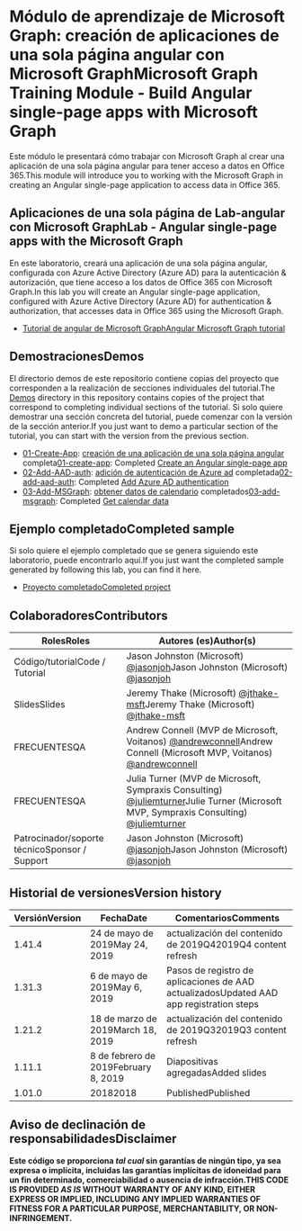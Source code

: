 # <a name="microsoft-graph-training-module---build-angular-single-page-apps-with-microsoft-graph"></a><span data-ttu-id="181ef-101">Módulo de aprendizaje de Microsoft Graph: creación de aplicaciones de una sola página angular con Microsoft Graph</span><span class="sxs-lookup"><span data-stu-id="181ef-101">Microsoft Graph Training Module - Build Angular single-page apps with Microsoft Graph</span></span>

<span data-ttu-id="181ef-102">Este módulo le presentará cómo trabajar con Microsoft Graph al crear una aplicación de una sola página angular para tener acceso a datos en Office 365.</span><span class="sxs-lookup"><span data-stu-id="181ef-102">This module will introduce you to working with the Microsoft Graph in creating an Angular single-page application to access data in Office 365.</span></span>

## <a name="lab---angular-single-page-apps-with-the-microsoft-graph"></a><span data-ttu-id="181ef-103">Aplicaciones de una sola página de Lab-angular con Microsoft Graph</span><span class="sxs-lookup"><span data-stu-id="181ef-103">Lab - Angular single-page apps with the Microsoft Graph</span></span>

<span data-ttu-id="181ef-104">En este laboratorio, creará una aplicación de una sola página angular, configurada con Azure Active Directory (Azure AD) para la autenticación & autorización, que tiene acceso a los datos de Office 365 con Microsoft Graph.</span><span class="sxs-lookup"><span data-stu-id="181ef-104">In this lab you will create an Angular single-page application, configured with Azure Active Directory (Azure AD) for authentication & authorization, that accesses data in Office 365 using the Microsoft Graph.</span></span>

- [<span data-ttu-id="181ef-105">Tutorial de angular de Microsoft Graph</span><span class="sxs-lookup"><span data-stu-id="181ef-105">Angular Microsoft Graph tutorial</span></span>](https://docs.microsoft.com/graph/tutorials/angular)

## <a name="demos"></a><span data-ttu-id="181ef-106">Demostraciones</span><span class="sxs-lookup"><span data-stu-id="181ef-106">Demos</span></span>

<span data-ttu-id="181ef-107">El [](demos) directorio demos de este repositorio contiene copias del proyecto que corresponden a la realización de secciones individuales del tutorial.</span><span class="sxs-lookup"><span data-stu-id="181ef-107">The [Demos](demos) directory in this repository contains copies of the project that correspond to completing individual sections of the tutorial.</span></span> <span data-ttu-id="181ef-108">Si solo quiere demostrar una sección concreta del tutorial, puede comenzar con la versión de la sección anterior.</span><span class="sxs-lookup"><span data-stu-id="181ef-108">If you just want to demo a particular section of the tutorial, you can start with the version from the previous section.</span></span>

- <span data-ttu-id="181ef-109">[01-Create-App](demos/01-create-app): [creación de una aplicación de una sola página angular](https://docs.microsoft.com/graph/tutorials/angular?tutorial-step=1) completa</span><span class="sxs-lookup"><span data-stu-id="181ef-109">[01-create-app](demos/01-create-app): Completed [Create an Angular single-page app](https://docs.microsoft.com/graph/tutorials/angular?tutorial-step=1)</span></span>
- <span data-ttu-id="181ef-110">[02-Add-AAD-auth](demos/02-add-aad-auth): [adición de autenticación de Azure ad](https://docs.microsoft.com/graph/tutorials/angular?tutorial-step=3) completada</span><span class="sxs-lookup"><span data-stu-id="181ef-110">[02-add-aad-auth](demos/02-add-aad-auth): Completed [Add Azure AD authentication](https://docs.microsoft.com/graph/tutorials/angular?tutorial-step=3)</span></span>
- <span data-ttu-id="181ef-111">[03-Add-MSGraph](demos/03-add-msgraph): [obtener datos de calendario](https://docs.microsoft.com/graph/tutorials/angular?tutorial-step=4) completados</span><span class="sxs-lookup"><span data-stu-id="181ef-111">[03-add-msgraph](demos/03-add-msgraph): Completed [Get calendar data](https://docs.microsoft.com/graph/tutorials/angular?tutorial-step=4)</span></span>

## <a name="completed-sample"></a><span data-ttu-id="181ef-112">Ejemplo completado</span><span class="sxs-lookup"><span data-stu-id="181ef-112">Completed sample</span></span>

<span data-ttu-id="181ef-113">Si solo quiere el ejemplo completado que se genera siguiendo este laboratorio, puede encontrarlo aquí.</span><span class="sxs-lookup"><span data-stu-id="181ef-113">If you just want the completed sample generated by following this lab, you can find it here.</span></span>

- [<span data-ttu-id="181ef-114">Proyecto completado</span><span class="sxs-lookup"><span data-stu-id="181ef-114">Completed project</span></span>](demos/03-add-msgraph)

## <a name="contributors"></a><span data-ttu-id="181ef-115">Colaboradores</span><span class="sxs-lookup"><span data-stu-id="181ef-115">Contributors</span></span>

|       <span data-ttu-id="181ef-116">Roles</span><span class="sxs-lookup"><span data-stu-id="181ef-116">Roles</span></span>       |                                     <span data-ttu-id="181ef-117">Autores (es)</span><span class="sxs-lookup"><span data-stu-id="181ef-117">Author(s)</span></span>                                     |
| ----------------- | --------------------------------------------------------------------------------- |
| <span data-ttu-id="181ef-118">Código/tutorial</span><span class="sxs-lookup"><span data-stu-id="181ef-118">Code / Tutorial</span></span>   | <span data-ttu-id="181ef-119">Jason Johnston (Microsoft) [@jasonjoh](//github.com/jasonjoh)</span><span class="sxs-lookup"><span data-stu-id="181ef-119">Jason Johnston (Microsoft) [@jasonjoh](//github.com/jasonjoh)</span></span>                                 |
| <span data-ttu-id="181ef-120">Slides</span><span class="sxs-lookup"><span data-stu-id="181ef-120">Slides</span></span>            | <span data-ttu-id="181ef-121">Jeremy Thake (Microsoft) [@jthake-msft](//github.com/jthake-msft)</span><span class="sxs-lookup"><span data-stu-id="181ef-121">Jeremy Thake (Microsoft) [@jthake-msft](//github.com/jthake-msft)</span></span>                             |
| <span data-ttu-id="181ef-122">FRECUENTES</span><span class="sxs-lookup"><span data-stu-id="181ef-122">QA</span></span>                | <span data-ttu-id="181ef-123">Andrew Connell (MVP de Microsoft, Voitanos) [@andrewconnell](//github.com/andrewconnell)</span><span class="sxs-lookup"><span data-stu-id="181ef-123">Andrew Connell (Microsoft MVP, Voitanos) [@andrewconnell](//github.com/andrewconnell)</span></span>         |
| <span data-ttu-id="181ef-124">FRECUENTES</span><span class="sxs-lookup"><span data-stu-id="181ef-124">QA</span></span>                | <span data-ttu-id="181ef-125">Julia Turner (MVP de Microsoft, Sympraxis Consulting) [@juliemturner](//github.com/juliemturner)</span><span class="sxs-lookup"><span data-stu-id="181ef-125">Julie Turner (Microsoft MVP, Sympraxis Consulting) [@juliemturner](//github.com/juliemturner)</span></span> |
| <span data-ttu-id="181ef-126">Patrocinador/soporte técnico</span><span class="sxs-lookup"><span data-stu-id="181ef-126">Sponsor / Support</span></span> | <span data-ttu-id="181ef-127">Jason Johnston (Microsoft) [@jasonjoh](//github.com/jasonjoh)</span><span class="sxs-lookup"><span data-stu-id="181ef-127">Jason Johnston (Microsoft) [@jasonjoh](//github.com/jasonjoh)</span></span>                                 |

## <a name="version-history"></a><span data-ttu-id="181ef-128">Historial de versiones</span><span class="sxs-lookup"><span data-stu-id="181ef-128">Version history</span></span>

| <span data-ttu-id="181ef-129">Versión</span><span class="sxs-lookup"><span data-stu-id="181ef-129">Version</span></span> |       <span data-ttu-id="181ef-130">Fecha</span><span class="sxs-lookup"><span data-stu-id="181ef-130">Date</span></span>       |              <span data-ttu-id="181ef-131">Comentarios</span><span class="sxs-lookup"><span data-stu-id="181ef-131">Comments</span></span>              |
| ------- | ---------------- | ---------------------------------- |
| <span data-ttu-id="181ef-132">1.4</span><span class="sxs-lookup"><span data-stu-id="181ef-132">1.4</span></span>     | <span data-ttu-id="181ef-133">24 de mayo de 2019</span><span class="sxs-lookup"><span data-stu-id="181ef-133">May 24, 2019</span></span>     | <span data-ttu-id="181ef-134">actualización del contenido de 2019Q4</span><span class="sxs-lookup"><span data-stu-id="181ef-134">2019Q4 content refresh</span></span>             |
| <span data-ttu-id="181ef-135">1.3</span><span class="sxs-lookup"><span data-stu-id="181ef-135">1.3</span></span>     | <span data-ttu-id="181ef-136">6 de mayo de 2019</span><span class="sxs-lookup"><span data-stu-id="181ef-136">May 6, 2019</span></span>      | <span data-ttu-id="181ef-137">Pasos de registro de aplicaciones de AAD actualizados</span><span class="sxs-lookup"><span data-stu-id="181ef-137">Updated AAD app registration steps</span></span> |
| <span data-ttu-id="181ef-138">1.2</span><span class="sxs-lookup"><span data-stu-id="181ef-138">1.2</span></span>     | <span data-ttu-id="181ef-139">18 de marzo de 2019</span><span class="sxs-lookup"><span data-stu-id="181ef-139">March 18, 2019</span></span>   | <span data-ttu-id="181ef-140">actualización del contenido de 2019Q3</span><span class="sxs-lookup"><span data-stu-id="181ef-140">2019Q3 content refresh</span></span>             |
| <span data-ttu-id="181ef-141">1.1</span><span class="sxs-lookup"><span data-stu-id="181ef-141">1.1</span></span>     | <span data-ttu-id="181ef-142">8 de febrero de 2019</span><span class="sxs-lookup"><span data-stu-id="181ef-142">February 8, 2019</span></span> | <span data-ttu-id="181ef-143">Diapositivas agregadas</span><span class="sxs-lookup"><span data-stu-id="181ef-143">Added slides</span></span>                       |
| <span data-ttu-id="181ef-144">1.0</span><span class="sxs-lookup"><span data-stu-id="181ef-144">1.0</span></span>     | <span data-ttu-id="181ef-145">2018</span><span class="sxs-lookup"><span data-stu-id="181ef-145">2018</span></span>             | <span data-ttu-id="181ef-146">Published</span><span class="sxs-lookup"><span data-stu-id="181ef-146">Published</span></span>                          |

## <a name="disclaimer"></a><span data-ttu-id="181ef-147">Aviso de declinación de responsabilidades</span><span class="sxs-lookup"><span data-stu-id="181ef-147">Disclaimer</span></span>

<span data-ttu-id="181ef-148">**Este código se proporciona *tal cual* sin garantías de ningún tipo, ya sea expresa o implícita, incluidas las garantías implícitas de idoneidad para un fin determinado, comerciabilidad o ausencia de infracción.**</span><span class="sxs-lookup"><span data-stu-id="181ef-148">**THIS CODE IS PROVIDED *AS IS* WITHOUT WARRANTY OF ANY KIND, EITHER EXPRESS OR IMPLIED, INCLUDING ANY IMPLIED WARRANTIES OF FITNESS FOR A PARTICULAR PURPOSE, MERCHANTABILITY, OR NON-INFRINGEMENT.**</span></span>